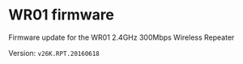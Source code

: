 # WR01 firmware
Firmware update for the WR01 2.4GHz 300Mbps Wireless Repeater

Version: `v26K.RPT.20160618`
